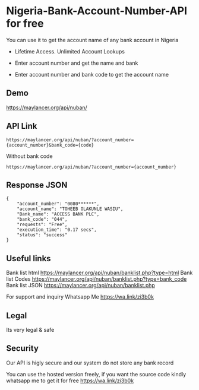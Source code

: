 # Nigeria-Bank-Account-Number-API for free 
You can use it to get the account name of any bank account in Nigeria


- Lifetime Access. Unlimited Account Lookups

- Enter account number and get the name and bank

- Enter account number and bank code to get the account name

## Demo 
https://maylancer.org/api/nuban/

## API Link
``` 
https://maylancer.org/api/nuban/?account_number={account_number}&bank_code={code}
```

Without bank code
``` 
https://maylancer.org/api/nuban/?account_number={account_number}
```


## Response JSON

``` 
{
    "account_number": "0080******",
    "account_name": "TOHEEB OLAKUNLE WASIU",
    "Bank_name": "ACCESS BANK PLC",
    "bank_code": "044",
    "requests": "Free",
    "execution_time": "0.17 secs",
    "status": "success"
}
```

## Useful links 
 Bank list html  https://maylancer.org/api/nuban/banklist.php?type=html
 Bank list Codes https://maylancer.org/api/nuban/banklist.php?type=bank_code
 Bank list JSON  https://maylancer.org/api/nuban/banklist.php
 

For support and inquiry Whatsapp Me https://wa.link/zi3b0k

## Legal
Its very legal & safe

## Security
Our API is higly secure and our system do not store any bank record

You can use the hosted version freely, if you want the source code kindly whatsapp me to get it for free https://wa.link/zi3b0k
